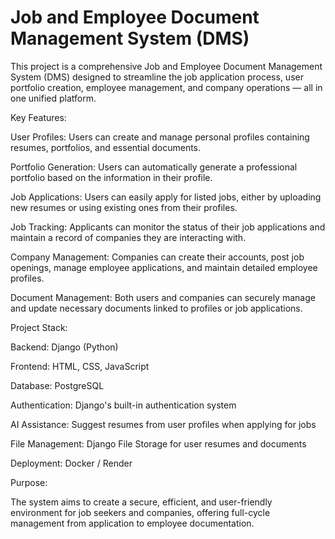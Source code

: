 # Job and Employee Document Management System (DMS)

This project is a comprehensive Job and Employee Document Management System (DMS) designed to streamline the job application process, user portfolio creation, employee management, and company operations — all in one unified platform.

Key Features:

User Profiles:
Users can create and manage personal profiles containing resumes, portfolios, and essential documents.

Portfolio Generation:
Users can automatically generate a professional portfolio based on the information in their profile.

Job Applications:
Users can easily apply for listed jobs, either by uploading new resumes or using existing ones from their profiles.

Job Tracking:
Applicants can monitor the status of their job applications and maintain a record of companies they are interacting with.

Company Management:
Companies can create their accounts, post job openings, manage employee applications, and maintain detailed employee profiles.

Document Management:
Both users and companies can securely manage and update necessary documents linked to profiles or job applications.


Project Stack:

Backend: Django (Python)

Frontend: HTML, CSS, JavaScript

Database: PostgreSQL

Authentication: Django's built-in authentication system

AI Assistance: Suggest resumes from user profiles when applying for jobs

File Management: Django File Storage for user resumes and documents

Deployment: Docker / Render


Purpose:

The system aims to create a secure, efficient, and user-friendly environment for job seekers and companies, offering full-cycle management from application to employee documentation.
